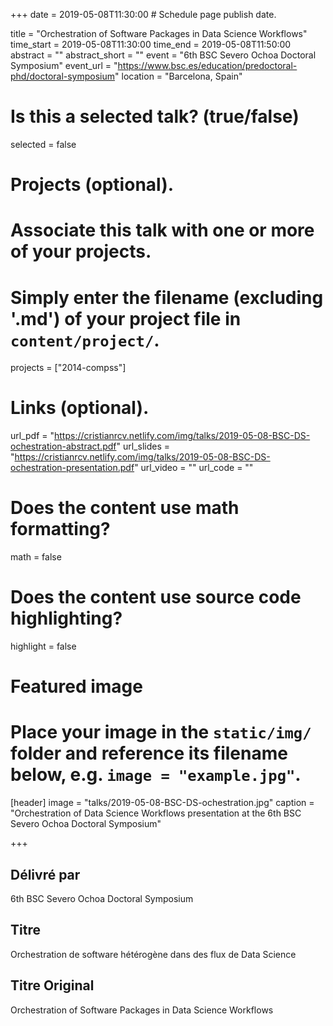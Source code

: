 +++
date = 2019-05-08T11:30:00  # Schedule page publish date.

title = "Orchestration of Software Packages in Data Science Workflows"
time_start = 2019-05-08T11:30:00
time_end = 2019-05-08T11:50:00
abstract = ""
abstract_short = ""
event = "6th BSC Severo Ochoa Doctoral Symposium"
event_url = "https://www.bsc.es/education/predoctoral-phd/doctoral-symposium"
location = "Barcelona, Spain"

# Is this a selected talk? (true/false)
selected = false

# Projects (optional).
#   Associate this talk with one or more of your projects.
#   Simply enter the filename (excluding '.md') of your project file in `content/project/`.
projects = ["2014-compss"]

# Links (optional).
url_pdf = "https://cristianrcv.netlify.com/img/talks/2019-05-08-BSC-DS-ochestration-abstract.pdf"
url_slides = "https://cristianrcv.netlify.com/img/talks/2019-05-08-BSC-DS-ochestration-presentation.pdf"
url_video = ""
url_code = ""

# Does the content use math formatting?
math = false

# Does the content use source code highlighting?
highlight = false

# Featured image
# Place your image in the `static/img/` folder and reference its filename below, e.g. `image = "example.jpg"`.
[header]
image = "talks/2019-05-08-BSC-DS-ochestration.jpg"
caption = "Orchestration of Data Science Workflows presentation at the 6th BSC Severo Ochoa Doctoral Symposium"

+++

<h2>Délivré par</h2>  

<p>6th BSC Severo Ochoa Doctoral Symposium</p>

<h2>Titre</h2>

Orchestration de software hétérogène dans des flux de Data Science

<h2>Titre Original</h2>

Orchestration of Software Packages in Data Science Workflows
